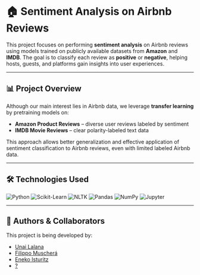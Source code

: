 # 🏠 Sentiment Analysis on Airbnb Reviews

This project focuses on performing **sentiment analysis** on Airbnb reviews using models trained on publicly available datasets from **Amazon** and **IMDB**. The goal is to classify each review as **positive** or **negative**, helping hosts, guests, and platforms gain insights into user experiences.

---

## 📊 Project Overview
Although our main interest lies in Airbnb data, we leverage **transfer learning** by pretraining models on:

- **Amazon Product Reviews** – diverse user reviews labeled by sentiment
- **IMDB Movie Reviews** – clear polarity-labeled text data

This approach allows better generalization and effective application of sentiment classification to Airbnb reviews, even with limited labeled Airbnb data.

---
## 🛠️ Technologies Used

![Python](https://img.shields.io/badge/Python-3776AB?style=for-the-badge&logo=python&logoColor=white) ![Scikit-Learn](https://img.shields.io/badge/Scikit--Learn-F7931E?style=for-the-badge&logo=scikit-learn&logoColor=white) ![NLTK](https://img.shields.io/badge/NLTK%20-4B8BBE?style=for-the-badge&logo=python&logoColor=white)
![Pandas](https://img.shields.io/badge/Pandas-150458?style=for-the-badge&logo=pandas&logoColor=white) ![NumPy](https://img.shields.io/badge/NumPy-013243?style=for-the-badge&logo=numpy&logoColor=white) ![Jupyter](https://img.shields.io/badge/Jupyter-F37626?style=for-the-badge&logo=jupyter&logoColor=white)

---

## 👥 Authors & Collaborators

This project is being developed by:

- [Unai Lalana](https://github.com/UnaiLalana)
- [Filippo Muscherá](https://github.com/FilippoMuschera)
- [Eneko Isturitz](https://github.com/EnekoIsturitzSesma)
- [?](https://github.com/)
